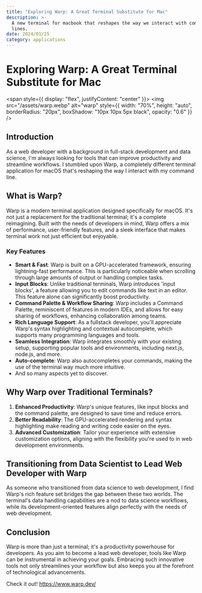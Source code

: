 ```yaml
---
title: "Exploring Warp: A Great Terminal Substitute for Mac"
description: >-
  A new terminal for macbook that reshapes the way we interact with command
  lines.
date: 2024/01/25
category: applications
---
```


# Exploring Warp: A Great Terminal Substitute for Mac

<span style={{ display: "flex", justifyContent: "center" }}>
<img
src="/assets/warp.webp"
alt="warp"
style={{
      width: "70%",
      height: "auto",
      borderRadius: "20px",
      boxShadow: "10px 10px 5px black",
      opacity: "0.6"
    }}
/>
</span>

## Introduction

As a web developer with a background in full-stack development and data science, I'm always looking for tools that can improve productivity and streamline workflows. I stumbled upon Warp, a completely different terminal application for macOS that's reshaping the way I interact with my command line.

## What is Warp?

Warp is a modern terminal application designed specifically for macOS. It's not just a replacement for the traditional terminal; it's a complete reimagining. Built with the needs of developers in mind, Warp offers a mix of performance, user-friendly features, and a sleek interface that makes terminal work not just efficient but enjoyable.

### Key Features

- **Smart & Fast**: Warp is built on a GPU-accelerated framework, ensuring lightning-fast performance. This is particularly noticeable when scrolling through large amounts of output or handling complex tasks.
- **Input Blocks**: Unlike traditional terminals, Warp introduces 'input blocks', a feature allowing you to edit commands like text in an editor. This feature alone can significantly boost productivity.
- **Command Palette & Workflow Sharing**: Warp includes a Command Palette, reminiscent of features in modern IDEs, and allows for easy sharing of workflows, enhancing collaboration among teams.
- **Rich Language Support**: As a fullstack developer, you'll appreciate Warp's syntax highlighting and contextual autocomplete, which supports many programming languages and tools.
- **Seamless Integration**: Warp integrates smoothly with your existing setup, supporting popular tools and environments, including next.js, node.js, and more.
- **Auto-complete**: Warp also autocompletes your commands, making the use of the terminal way much more intuitive.
- And so many aspects yet to discover.

## Why Warp over Traditional Terminals?

1. **Enhanced Productivity**: Warp's unique features, like input blocks and the command palette, are designed to save time and reduce errors.
2. **Better Readability**: The GPU-accelerated rendering and syntax highlighting make reading and writing code easier on the eyes.
3. **Advanced Customization**: Tailor your experience with extensive customization options, aligning with the flexibility you're used to in web development environments.

## Transitioning from Data Scientist to Lead Web Developer with Warp

As someone who transitioned from data science to web development, I find Warp's rich feature set bridges the gap between these two worlds. The terminal's data handling capabilities are a nod to data science workflows, while its development-oriented features align perfectly with the needs of web development.

## Conclusion

Warp is more than just a terminal; it's a productivity powerhouse for developers. As you aim to become a lead web developer, tools like Warp can be instrumental in achieving your goals. Embracing such innovative tools not only streamlines your workflow but also keeps you at the forefront of technological advancements.

Check it out! https://www.warp.dev/
